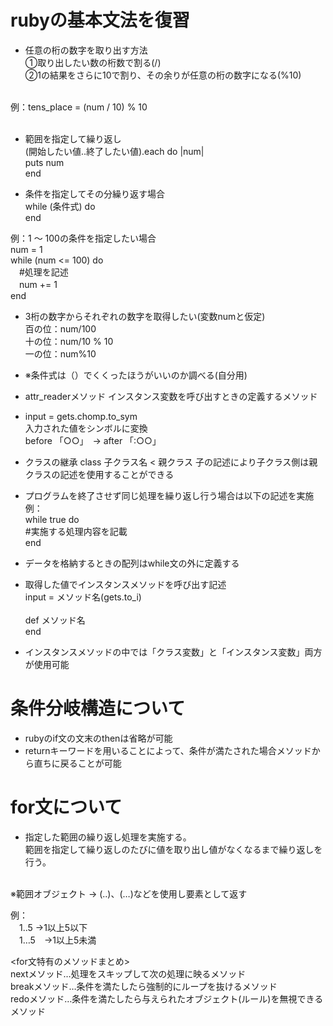 # rubyの基本文法を復習

- 任意の桁の数字を取り出す方法<br>
  ①取り出したい数の桁数で割る(/)<br>
  ②1の結果をさらに10で割り、その余りが任意の桁の数字になる(%10)
<br>
  例：tens_place = (num / 10) % 10<br>
  <br>

- 範囲を指定して繰り返し<br>
  (開始したい値..終了したい値).each do |num|<br>
    puts num<br>
  end<br>

- 条件を指定してその分繰り返す場合<br>
  while (条件式) do<br>
  end

例：1 ～ 100の条件を指定したい場合<br>
num = 1<br>
while (num <= 100) do <br>
  　#処理を記述<br>
　num += 1<br>
end

- 3桁の数字からそれぞれの数字を取得したい(変数numと仮定)<br>
  百の位：num/100<br>
  十の位：num/10 % 10<br>
  一の位：num%10<br>

- ※条件式は（）でくくったほうがいいのか調べる(自分用)

- attr_readerメソッド
  インスタンス変数を呼び出すときの定義するメソッド

- input = gets.chomp.to_sym<br>
  入力された値をシンボルに変換<br>
  before 「○○」　→ after 「:○○」

- クラスの継承
  class 子クラス名 < 親クラス
  子の記述により子クラス側は親クラスの記述を使用することができる

- プログラムを終了させず同じ処理を繰り返し行う場合は以下の記述を実施<br>
  例：<br>
  while true do<br>
    #実施する処理内容を記載<br>
  end

- データを格納するときの配列はwhile文の外に定義する

- 取得した値でインスタンスメソッドを呼び出す記述<br>
  input = メソッド名(gets.to_i)<br>
  <br>
  def メソッド名<br>
  end

- インスタンスメソッドの中では「クラス変数」と「インスタンス変数」両方が使用可能

# 条件分岐構造について
- rubyのif文の文末のthenは省略が可能<br>
- returnキーワードを用いることによって、条件が満たされた場合メソッドから直ちに戻ることが可能<br>

# for文について<br>
- 指定した範囲の繰り返し処理を実施する。<br>
  範囲を指定して繰り返しのたびに値を取り出し値がなくなるまで繰り返しを行う。<br>
<br>
※範囲オブジェクト → (..)、(…)などを使用し要素として返す<br>

例：<br> 
　1..5 →1以上5以下<br>
  　1…5　→1以上5未満

<for文特有のメソッドまとめ><br>
   nextメソッド…処理をスキップして次の処理に映るメソッド<br>
   breakメソッド…条件を満たしたら強制的にループを抜けるメソッド<br>
   redoメソッド…条件を満たしたら与えられたオブジェクト(ルール)を無視できるメソッド<br>
